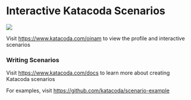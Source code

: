 # Interactive Katacoda Scenarios

[![](http://shields.katacoda.com/katacoda/oinam/count.svg)](https://www.katacoda.com/oinam "Get your profile on Katacoda.com")

Visit https://www.katacoda.com/oinam to view the profile and interactive scenarios

### Writing Scenarios
Visit https://www.katacoda.com/docs to learn more about creating Katacoda scenarios

For examples, visit https://github.com/katacoda/scenario-example
